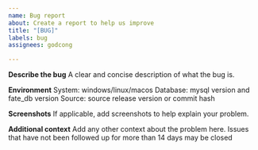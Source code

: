 ```yaml
---
name: Bug report
about: Create a report to help us improve
title: "[BUG]"
labels: bug
assignees: godcong

---
```


**Describe the bug**
A clear and concise description of what the bug is.

**Environment**
System:  windows/linux/macos
Database: mysql version and fate_db version
Source: source release version or commit hash

**Screenshots**
If applicable, add screenshots to help explain your problem.

**Additional context**
Add any other context about the problem here.
Issues that have not been followed up for more than 14 days may be closed


